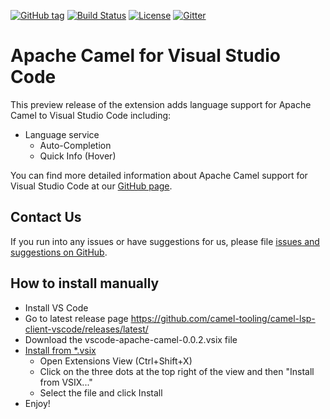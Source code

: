 [![GitHub tag](https://img.shields.io/github/tag/camel-tooling/camel-lsp-client-vscode.svg?style=plastic)]()
[![Build Status](https://travis-ci.org/camel-tooling/camel-lsp-client-vscode.svg?branch=master)](https://travis-ci.org/camel-tooling/camel-lsp-client-vscode)
[![License](https://img.shields.io/badge/license-Apache%202-blue.svg)]()
[![Gitter](https://img.shields.io/gitter/room/camel-tooling/Lobby.js.svg)](https://gitter.im/camel-tooling/Lobby)

# Apache Camel for Visual Studio Code
This preview release of the extension adds language support for Apache Camel to Visual Studio Code including:
* Language service
  * Auto-Completion
  * Quick Info (Hover)

You can find more detailed information about Apache Camel support for Visual Studio Code at our [GitHub page](https://github.com/camel-tooling/camel-lsp-client-vscode).

## Contact Us
If you run into any issues or have suggestions for us, please file [issues and suggestions on GitHub](https://github.com/camel-tooling/camel-lsp-client-vscode/issues).


## How to install manually
* Install VS Code
* Go to latest release page https://github.com/camel-tooling/camel-lsp-client-vscode/releases/latest/
* Download the vscode-apache-camel-0.0.2.vsix file
* [Install from *.vsix](https://code.visualstudio.com/docs/editor/extension-gallery#_install-from-a-vsix)
  * Open Extensions View (Ctrl+Shift+X)
  * Click on the three dots at the top right of the view and then "Install from VSIX..."
  * Select the file and click Install
* Enjoy!
